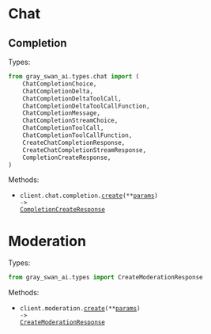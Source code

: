 # Chat

## Completion

Types:

```python
from gray_swan_ai.types.chat import (
    ChatCompletionChoice,
    ChatCompletionDelta,
    ChatCompletionDeltaToolCall,
    ChatCompletionDeltaToolCallFunction,
    ChatCompletionMessage,
    ChatCompletionStreamChoice,
    ChatCompletionToolCall,
    ChatCompletionToolCallFunction,
    CreateChatCompletionResponse,
    CreateChatCompletionStreamResponse,
    CompletionCreateResponse,
)
```

Methods:

- <code title="post /chat/completion">client.chat.completion.<a href="./src/gray_swan_ai/resources/chat/completion.py">create</a>(\*\*<a href="src/gray_swan_ai/types/chat/completion_create_params.py">params</a>) -> <a href="./src/gray_swan_ai/types/chat/completion_create_response.py">CompletionCreateResponse</a></code>

# Moderation

Types:

```python
from gray_swan_ai.types import CreateModerationResponse
```

Methods:

- <code title="post /moderation">client.moderation.<a href="./src/gray_swan_ai/resources/moderation.py">create</a>(\*\*<a href="src/gray_swan_ai/types/moderation_create_params.py">params</a>) -> <a href="./src/gray_swan_ai/types/create_moderation_response.py">CreateModerationResponse</a></code>
